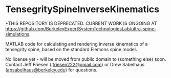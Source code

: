 TensegritySpineInverseKinematics
================================

*THIS REPOSITORY IS DEPRECATED. CURRENT WORK IS ONGOING AT https://github.com/BerkeleyExpertSystemTechnologiesLab/ultra-spine-simulations.

MATLAB code for calculating and rendering inverse kinematics of a tensegrity spine, based on the standard Flemons spine model.

No license yet - will be moved from public domain to (something else) soon.
Contact Jeff Friesen (jfriesen222@gmail.com) or Drew Sabelhaus (apsabelhaus@berkeley.edu) for questions.
